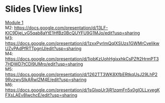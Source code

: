 # Slides [View links]
[Module 1](https://docs.google.com/presentation/d/1RHiWq5KRU7fYRvdKTE5HfFq9Ku5jfzc-cvXzmjjFf4A/edit?usp=sharing)<br/>
M2: https://docs.google.com/presentation/d/13LF-KIC9Djei_vG5qab8aYtE1HfBz0BcQUYFU9G1MJo/edit?usp=sharing <br/>
M3: https://docs.google.com/presentation/d/1zxxPyrlmQqIXSUzs1GWMrCveIikwUZvPAdPfRTTpgnU/edit?usp=sharing <br/>
M4: https://docs.google.com/presentation/d/1iobKzUohHgixxhkCsPZft2HrmPT37HDWD7tCDl9UMro/edit?usp=sharing <br/>
M5: https://docs.google.com/presentation/d/1262TT3WK8XfbERtkqUsJ29LhP29RvzwySIkARwl2M4E/edit?usp=sharing <br/>
M6: https://docs.google.com/presentation/d/1sGlxpUr3jR1zqmFn5x0gIOLLxvegKFXsLAEv8lwchcE/edit?usp=sharing <br/>

